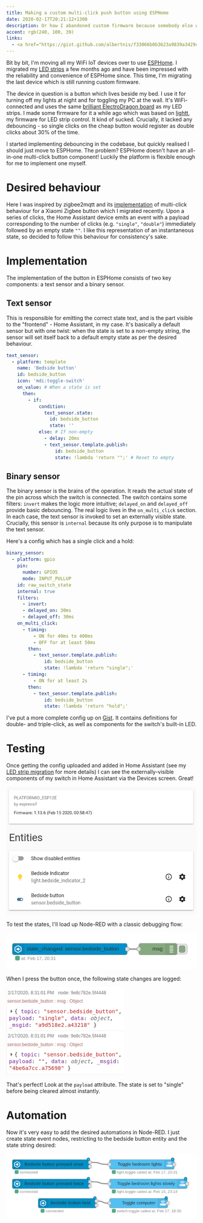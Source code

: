 ```yaml
---
title: Making a custom multi-click push button using ESPHome
date: 2020-02-17T20:21:12+1300
description: Or how I abandoned custom firmware because somebody else was doing it better
accent: rgb(240, 100, 39)
links:
  - <a href="https://gist.github.com/albertnis/f33066b0b3623a9839a3429c8f19f4d4">View ESPHome config</a>
---
```


Bit by bit, I'm moving all my WiFi IoT devices over to use [ESPHome][esphome]. I migrated my [LED strips][esphome-light-migration] a few months ago and have been impressed with the reliability and convenience of ESPHome since. This time, I'm migrating the last device which is still running custom firmware.

The device in question is a button which lives beside my bed. I use it for turning off my lights at night and for toggling my PC at the wall. It's WiFi-connected and uses the same [brilliant ElectroDragon board][lightt-hardware] as my LED strips. I made some firmware for it a while ago which was based on [lightt][], my firmware for LED strip control. It kind of sucked. Crucially, it lacked any debouncing - so single clicks on the cheap button would register as double clicks about 30% of the time.

I started implementing debouncing in the codebase, but quickly realised I should just move to ESPHome. The problem? ESPHome doesn't have an all-in-one multi-click button component! Luckily the platform is flexible enough for me to implement one myself.

# Desired behaviour

Here I was inspired by zigbee2mqtt and its [implementation][z2m-switch] of multi-click behaviour for a Xiaomi Zigbee button which I migrated recently. Upon a series of clicks, the Home Assistant device emits an event with a payload corresponding to the number of clicks (e.g. `"single"`, `"double"`) immediately followed by an empty state `""`. I like this representation of an instantaneous state, so decided to follow this behaviour for consistency's sake.

# Implementation

The implementation of the button in ESPHome consists of two key components: a text sensor and a binary sensor.

## Text sensor

This is responsible for emitting the correct state text, and is the part visible to the "frontend" - Home Assistant, in my case. It's basically a default sensor but with one twist: when the state is set to a non-empty string, the sensor will set itself back to a default empty state as per the desired behaviour.

```yaml
text_sensor:
  - platform: template
    name: 'Bedside button'
    id: bedside_button
    icon: 'mdi:toggle-switch'
    on_value: # When a state is set
      then:
        - if:
            condition:
              text_sensor.state:
                id: bedside_button
                state: ''
            else: # If non-empty
              - delay: 20ms
              - text_sensor.template.publish:
                  id: bedside_button
                  state: !lambda 'return "";' # Reset to empty
```

## Binary sensor

The binary sensor is the brains of the operation. It reads the actual state of the pin across which the switch is connected. The switch contains some filters: `invert` makes the logic more intuitive; `delayed_on` and `delayed_off` provide basic debouncing. The real logic lives in the `on_multi_click` section. In each case, the text sensor is invoked to set an externally visible state. Crucially, this sensor is `internal` because its only purpose is to manipulate the text sensor.

Here's a config which has a single click and a hold:

```yaml
binary_sensor:
  - platform: gpio
    pin:
      number: GPIO5
      mode: INPUT_PULLUP
    id: raw_switch_state
    internal: true
    filters:
      - invert:
      - delayed_on: 30ms
      - delayed_off: 30ms
    on_multi_click:
      - timing:
          - ON for 40ms to 400ms
          - OFF for at least 50ms
        then:
          - text_sensor.template.publish:
              id: bedside_button
              state: !lambda 'return "single";'
      - timing:
          - ON for at least 2s
        then:
          - text_sensor.template.publish:
              id: bedside_button
              state: !lambda 'return "hold";'
```

I've put a more complete config up on [Gist][full-config]. It contains definitions for double- and triple-click, as well as components for the switch's built-in LED.

# Testing

Once getting the config uploaded and added in Home Assistant (see my [LED strip migration][esphome-light-migration] for more details) I can see the externally-visible components of my switch in Home Assistant via the Devices screen. Great!

![Screenshot of ESPHome button as seen in Home Assistant](./esphome-button.png)

To test the states, I'll load up Node-RED with a classic debugging flow:

![Screenshot of ESPHome button state debugging in Node-RED](./nodered-button-debug.png)

When I press the button once, the following state changes are logged:

![Screenshot of ESPHome button state logged in Node-RED](./nodered-button-debug-log.png)

That's perfect! Look at the `payload` attribute. The state is set to "single" before being cleared almost instantly.

# Automation

Now it's very easy to add the desired automations in Node-RED. I just create state event nodes, restricting to the bedside button entity and the state string desired:

![Screenshot of Node-RED showing various automations](./esphome-button-automations.png)

[esphome]: https://esphome.io
[esphome-light-migration]: /esphome-arm/
[lightt-hardware]: /voice-activated-lighting-hardware/
[lightt]: https://github.com/albertnis/lightt
[z2m-switch]: https://www.zigbee2mqtt.io/devices/WXKG11LM.html
[full-config]: https://gist.github.com/albertnis/f33066b0b3623a9839a3429c8f19f4d4
